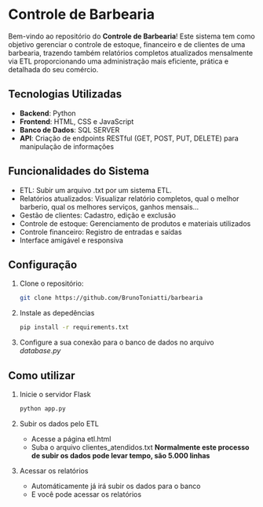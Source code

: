 # Controle de Barbearia

Bem-vindo ao repositório do **Controle de Barbearia**! Este sistema tem como objetivo gerenciar o controle de estoque, financeiro e de clientes de uma barbearia, trazendo também relatórios completos atualizados mensalmente via ETL proporcionando uma administração mais eficiente, prática e detalhada do seu comércio.

## Tecnologias Utilizadas

- **Backend**: Python
- **Frontend**: HTML, CSS e JavaScript
- **Banco de Dados**: SQL SERVER
- **API**: Criação de endpoints RESTful (GET, POST, PUT, DELETE) para manipulação de informações

## Funcionalidades do Sistema

- ETL: Subir um arquivo .txt por um sistema ETL.
- Relatórios atualizados: Visualizar relatório completos, qual o melhor barberio, qual os melhores serviços, ganhos mensais...
- Gestão de clientes: Cadastro, edição e exclusão
- Controle de estoque: Gerenciamento de produtos e materiais utilizados
- Controle financeiro: Registro de entradas e saídas
- Interface amigável e responsiva

## Configuração

1. Clone o repositório:
   ```bash
   git clone https://github.com/BrunoToniatti/barbearia

2. Instale as depedências
   ```bash
   pip install -r requirements.txt

3. Configure a sua conexão para o banco de dados no arquivo *database.py*

## Como utilizar

1. Inicie o servidor Flask
   ```bash
   python app.py

2. Subir os dados pelo ETL
   - Acesse a página etl.html
   - Suba o arquivo clientes_atendidos.txt
   **Normalmente este processo de subir os dados pode levar tempo, são 5.000 linhas**

3. Acessar os relatórios
   - Automáticamente já irá subir os dados para o banco
   - E você pode acessar os relatórios